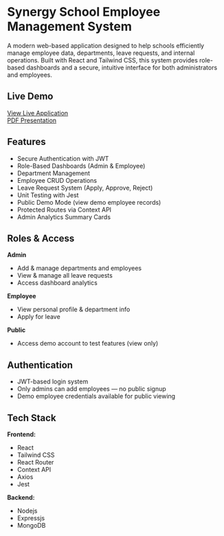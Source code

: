 # Synergy School Employee Management System

A modern web-based application designed to help schools efficiently manage employee data, departments, leave requests, and internal operations. Built with React and Tailwind CSS, this system provides role-based dashboards and a secure, intuitive interface for both administrators and employees.

## Live Demo

[View Live Application](https://synergy-school-ems-1.onrender.com/)  
[PDF Presentation](http://eu.docworkspace.com/d/slAKo8vu9AueSycQG?sa=601.1074)

## Features

- Secure Authentication with JWT
- Role-Based Dashboards (Admin & Employee)
- Department Management
- Employee CRUD Operations
- Leave Request System (Apply, Approve, Reject)
- Unit Testing with Jest
- Public Demo Mode (view demo employee records)
- Protected Routes via Context API
- Admin Analytics Summary Cards

## Roles & Access

**Admin**
- Add & manage departments and employees
- View & manage all leave requests
- Access dashboard analytics

**Employee**
- View personal profile & department info
- Apply for leave

**Public**
- Access demo account to test features (view only)

## Authentication

- JWT-based login system  
- Only admins can add employees — no public signup  
- Demo employee credentials available for public viewing

## Tech Stack

**Frontend:**
- React
- Tailwind CSS
- React Router
- Context API
- Axios
- Jest

**Backend:**
- Nodejs
- Expressjs
- MongoDB

